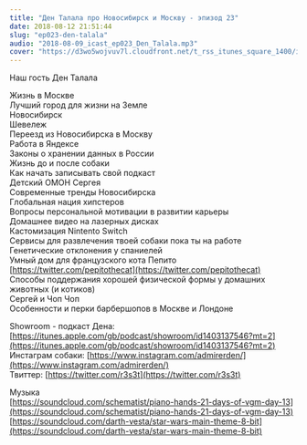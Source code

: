 ```yaml
---
title: "Ден Талала про Новосибирск и Москву - эпизод 23"
date: 2018-08-12 21:51:44
slug: "ep023-den-talala"
audio: "2018-08-09_icast_ep023_Den_Talala.mp3"
cover: "https://d3wo5wojvuv7l.cloudfront.net/t_rss_itunes_square_1400/images.spreaker.com/original/d20daaa729fc8cae11f6717f5c961b50.jpg"
---
```

Наш гость Ден Талала  
  
Жизнь в Москве  
Лучший город для жизни на Земле  
Новосибирск  
Шевележ  
Переезд из Новосибирска в Москву  
Работа в Яндексе  
Законы о хранении данных в России  
Жизнь до и после собаки  
Как начать записывать свой подкаст  
Детский ОМОН Сергея  
Современные тренды Новосибирска  
Глобальная нация хипстеров  
Вопросы персональной мотивации в развитии карьеры  
Домашнее видео на лазерных дисках  
Кастомизация Nintento Switch  
Сервисы для развлечения твоей собаки пока ты на работе  
Генетические отклонения у спаниелей  
Умный дом для французского кота Пепито [https://twitter.com/pepitothecat](https://twitter.com/pepitothecat)  
Способы поддержания хорошей физической формы у домашних животных (и котиков)  
Сергей и Чоп Чоп  
Особенности и перки барбершопов в Москве и Лондоне  
  
Showroom - подкаст Дена: [https://itunes.apple.com/gb/podcast/showroom/id1403137546?mt=2](https://itunes.apple.com/gb/podcast/showroom/id1403137546?mt=2)  
Инстаграм собаки: [https://www.instagram.com/admirerden/](https://www.instagram.com/admirerden/)  
Твиттер: [https://twitter.com/r3s3t](https://twitter.com/r3s3t)  
  
Музыка  
[https://soundcloud.com/schematist/piano-hands-21-days-of-vgm-day-13](https://soundcloud.com/schematist/piano-hands-21-days-of-vgm-day-13)  
[https://soundcloud.com/darth-vesta/star-wars-main-theme-8-bit](https://soundcloud.com/darth-vesta/star-wars-main-theme-8-bit)
